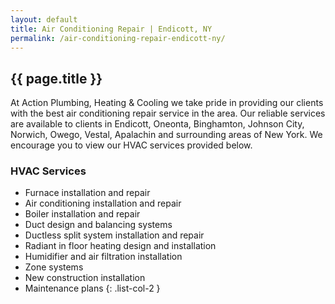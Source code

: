 ```yaml
---
layout: default
title: Air Conditioning Repair | Endicott, NY
permalink: /air-conditioning-repair-endicott-ny/
---
```


## {{ page.title }}

At Action Plumbing, Heating & Cooling we take pride in providing our clients with the best air conditioning repair service in the area. Our reliable services are available to clients in Endicott, Oneonta, Binghamton, Johnson City, Norwich, Owego, Vestal, Apalachin and surrounding areas of New York. We encourage you to view our HVAC services provided below.

### HVAC Services

* Furnace installation and repair
* Air conditioning installation and repair
* Boiler installation and repair
* Duct design and balancing systems
* Ductless split system installation and repair
* Radiant in floor heating design and installation
* Humidifier and air filtration installation
* Zone systems
* New construction installation
* Maintenance plans
{: .list-col-2 }
